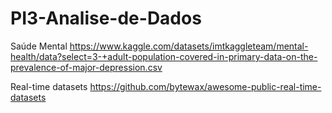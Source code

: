 # PI3-Analise-de-Dados

Saúde Mental
https://www.kaggle.com/datasets/imtkaggleteam/mental-health/data?select=3-+adult-population-covered-in-primary-data-on-the-prevalence-of-major-depression.csv



Real-time datasets
https://github.com/bytewax/awesome-public-real-time-datasets
